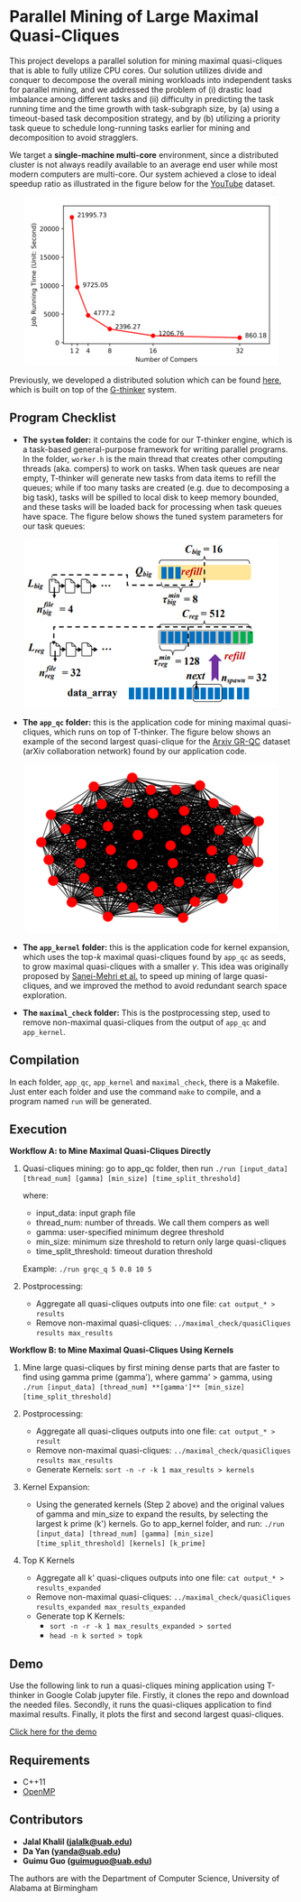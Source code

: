 # Parallel Mining of Large Maximal Quasi-Cliques

This project develops a parallel solution for mining maximal quasi-cliques that is able to fully utilize CPU cores. Our solution utilizes divide and conquer to decompose the overall mining workloads into independent tasks for parallel mining, and we addressed the problem of (i) drastic load imbalance among different tasks and (ii) difficulty in predicting the task running time and the time growth with task-subgraph size, by (a) using a timeout-based task decomposition strategy, and by (b) utilizing a priority task queue to schedule long-running tasks earlier for mining and decomposition to avoid stragglers.

We target a **single-machine multi-core** environment, since a distributed cluster is not always readily available to an average end user while most modern computers are multi-core. Our system achieved a close to ideal speedup ratio as illustrated in the figure below for the [YouTube](https://snap.stanford.edu/data/com-Youtube.html) dataset.

<p align="center">
  <img src="imgs/img3.PNG" width="450" height="300" />
</p>

Previously, we developed a distributed solution which can be found [here](https://github.com/yanlab19870714/gthinkerQC), which is built on top of the [G-thinker](http://bit.ly/gthinker) system.

## Program Checklist
- **The `system` folder:** it contains the code for our T-thinker engine, which is a task-based general-purpose framework for writing parallel programs. In the folder, `worker.h` is the main thread that creates other computing threads (aka. compers) to work on tasks. When task queues are near empty, T-thinker will generate new tasks from data items to refill the queues; while if too many tasks are created (e.g. due to decomposing a big task), tasks will be spilled to local disk to keep memory bounded, and these tasks will be loaded back for processing when task queues have space. The figure below shows the tuned system parameters for our task queues:

<p align="center">
<img src="imgs/img2.PNG" width="450" height="300" />
</p>

- **The `app_qc` folder:** this is the application code for mining maximal quasi-cliques, which runs on top of T-thinker. The figure below shows an example of the second largest quasi-clique for the [Arxiv GR-QC](https://snap.stanford.edu/data/ca-GrQc.html) dataset (arXiv collaboration network) found by our application code.

<p align="center">
<img src="imgs/img1.PNG" width="450" height="300" />
</p>

- **The `app_kernel` folder:** this is the application code for kernel expansion, which uses the top-*k* maximal quasi-cliques found by `app_qc` as seeds, to grow maximal quasi-cliques with a smaller *γ*. This idea was originally proposed by [Sanei-Mehri et al.](https://arxiv.org/abs/1808.09531) to speed up mining of large quasi-cliques, and we improved the method to avoid redundant search space exploration.

- **The `maximal_check` folder:** This is the postprocessing step, used to remove non-maximal quasi-cliques from the output of `app_qc` and `app_kernel`.

## Compilation
In each folder, `app_qc`, `app_kernel` and `maximal_check`, there is a Makefile. Just enter each folder and use the command `make` to compile, and a program named `run` will be generated.

## Execution
**Workflow A: to Mine Maximal Quasi-Cliques Directly**
  1. Quasi-cliques mining: go to app_qc folder, then run ```./run [input_data] [thread_num] [gamma] [min_size] [time_split_threshold]```

      where: 
        - input_data: input graph file
        - thread_num: number of threads. We call them compers as well
        - gamma: user-specified minimum degree threshold
        - min_size:  minimum size threshold to return only large quasi-cliques
        - time_split_threshold: timeout duration threshold

        Example: ```./run grqc_q 5 0.8 10 5```

  2. Postprocessing:
      - Aggregate all quasi-cliques outputs into one file: ```cat output_* > results```
      - Remove non-maximal quasi-cliques: ```../maximal_check/quasiCliques results max_results```

**Workflow B: to Mine Maximal Quasi-Cliques Using Kernels**
  1. Mine large quasi-cliques by first mining dense parts that are faster to find using gamma prime (gamma'), where gamma' > gamma, using ```./run [input_data] [thread_num] **[gamma']** [min_size] [time_split_threshold]```

  2. Postprocessing: 
      - Aggregate all quasi-cliques outputs into one file: ```cat output_* > result```
      - Remove non-maximal quasi-cliques: ```../maximal_check/quasiCliques results max_results```
      - Generate Kernels: ```sort -n -r -k 1 max_results > kernels```

  3. Kernel Expansion:
      - Using the generated kernels (Step 2 above) and the original values of gamma and min_size to expand the results, by selecting the largest k prime (k') kernels. Go to app_kernel folder, and run: ```./run [input_data] [thread_num] [gamma] [min_size] [time_split_threshold] [kernels] [k_prime]```
  4. Top K Kernels
      - Aggregate all k' quasi-cliques outputs into one file: ```cat output_* > results_expanded```
      - Remove non-maximal quasi-cliques: ```../maximal_check/quasiCliques results_expanded max_results_expanded```
      - Generate top K Kernels: 
        - ```sort -n -r -k 1 max_results_expanded > sorted```
        - ```head -n k sorted > topk```

## Demo
Use the following link to run a quasi-cliques mining application using T-thinker in Google Colab jupyter file. Firstly, it clones the repo and download the needed files. Secondly, it runs the quasi-cliques application to find maximal results. Finally, it plots the first and second largest quasi-cliques.

[Click here for the demo](https://shorturl.at/orFN2) 

## Requirements

* C++11
* [OpenMP](https://www.openmp.org/)

## Contributors
* **Jalal Khalil (jalalk@uab.edu)**
* **Da Yan (yanda@uab.edu)**
* **Guimu Guo (guimuguo@uab.edu)**

The authors are with the Department of Computer Science,
University of Alabama at Birmingham
